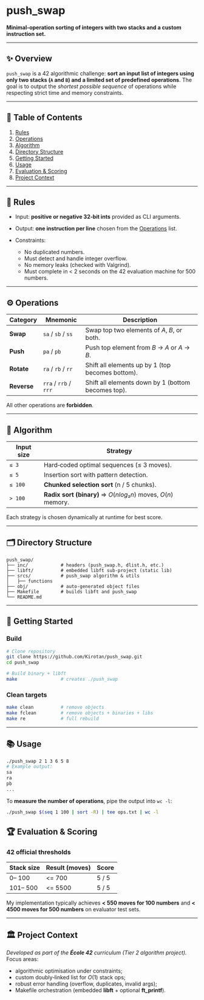 # push\_swap

**Minimal‑operation sorting of integers with two stacks and a custom instruction set.**

---

## ✨ Overview

`push_swap` is a 42 algorithmic challenge: **sort an input list of integers using only two stacks (`A` and `B`) and a limited set of predefined operations**.
The goal is to output the *shortest possible sequence* of operations while respecting strict time and memory constraints.

---

## 📑 Table of Contents

1. [Rules](#rules)
2. [Operations](#operations)
3. [Algorithm](#algorithm)
4. [Directory Structure](#directory-structure)
5. [Getting Started](#getting-started)
6. [Usage](#usage)
7. [Evaluation & Scoring](#evaluation--scoring)
8. [Project Context](#project-context)

---

<a id="rules"></a>

## 📝 Rules

* Input: **positive or negative 32‑bit ints** provided as CLI arguments.
* Output: **one instruction per line** chosen from the [Operations](#operations) list.
* Constraints:

  * No duplicated numbers.
  * Must detect and handle integer overflow.
  * No memory leaks (checked with Valgrind).
  * Must complete in < 2 seconds on the 42 evaluation machine for 500 numbers.

---

<a id="operations"></a>

## ⚙️ Operations

| Category    | Mnemonic              | Description                                        |
| ----------- | --------------------- | -------------------------------------------------- |
| **Swap**    | `sa` / `sb` / `ss`    | Swap top two elements of *A*, *B*, or both.        |
| **Push**    | `pa` / `pb`           | Push top element from *B* → *A* or *A* → *B*.      |
| **Rotate**  | `ra` / `rb` / `rr`    | Shift all elements up by 1 (top becomes bottom).   |
| **Reverse** | `rra` / `rrb` / `rrr` | Shift all elements down by 1 (bottom becomes top). |

All other operations are **forbidden**.

---

<a id="algorithm"></a>

## 🧠 Algorithm

| Input size | Strategy                                                      |
| ---------- | ------------------------------------------------------------- |
| `≤ 3`      | Hard‑coded optimal sequences (≤ 3 moves).                     |
| `≤ 5`      | Insertion sort with pattern detection.                        |
| `≤ 100`    | **Chunked selection sort** (n / 5 chunks).                    |
| `> 100`    | **Radix sort (binary)** ⇒ $O(n log₂ n)$ moves, $O(n)$ memory. |

Each strategy is chosen dynamically at runtime for best score.

---

<a id="directory-structure"></a>

## 🗂️ Directory Structure

```text
push_swap/
├── inc/            # headers (push_swap.h, dlist.h, etc.)
├── libft/          # embedded libft sub‑project (static lib)       
├── srcs/           # push_swap algorithm & utils
│   ├── functions
├── obj/            # auto‑generated object files
├── Makefile        # builds libft and push_swap
└── README.md
```

---

<a id="getting-started"></a>

## 🚀 Getting Started

### Build

```bash
# Clone repository
git clone https://github.com/Kirotan/push_swap.git
cd push_swap

# Build binary + libft
make                # creates ./push_swap
```

### Clean targets

```bash
make clean          # remove objects
make fclean         # remove objects + binaries + libs
make re             # full rebuild
```

---

<a id="usage"></a>

## 📚 Usage

```bash
./push_swap 2 1 3 6 5 8
# Example output:
sa
ra
pb
...
```

To **measure the number of operations**, pipe the output into `wc -l`:

```bash
./push_swap $(seq 1 100 | sort -R) | tee ops.txt | wc -l
```

<a id="evaluation--scoring"></a>

## 🏆 Evaluation & Scoring

### 42 official thresholds

| Stack size | Result (moves) | Score |
| ---------- | -------------- | ----- |
| 0– 100     | <= 700         | 5 / 5 |
| 101– 500   | <= 5500        | 5 / 5 |

My implementation typically achieves **< 550 moves for 100 numbers** and **< 4500 moves for 500 numbers** on evaluator test sets.

---

<a id="project-context"></a>

## 🏛️ Project Context

*Developed as part of the **École 42** curriculum (Tier 2 algorithm project).*
Focus areas:

* algorithmic optimisation under constraints;
* custom doubly‑linked list for $O(1)$ stack ops;
* robust error handling (overflow, duplicates, invalid args);
* Makefile orchestration (embedded **libft** + optional **ft\_printf**).
